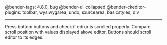 @bender-tags: 4.8.0, bug
@bender-ui: collapsed
@bender-ckeditor-plugins: toolbar, wysiwygarea, undo, sourcearea, basicstyles, div

----

Press bottom buttons and check if editor is scrolled properly. Compare scroll position with values displayed above editor. Buttons should scroll editor to its edges.
